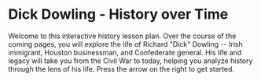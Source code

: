 # Dick Dowling - History over Time

Welcome to this interactive history lesson plan. Over the course of the coming pages, you will explore the life of Richard "Dick" Dowling -- Irish immigrant, Houston businessman, and Confederate general. His life and legacy will take you from the 
Civil War to today, helping you analyze history through the lens of his life. Press
the arrow on the right to get started. 
